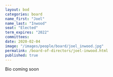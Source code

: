 ```yaml
---
layout: bod
categories: board
name_first: "Joel"
name_last: "Inwood"
seat: "Elected"
term_expires: "2022"
committees:
date: 2020-02-04
image: "/images/people/board/joel_inwood.jpg"
permalink: /board-of-directors/joel-inwood.html
published: true
---
```


Bio coming soon